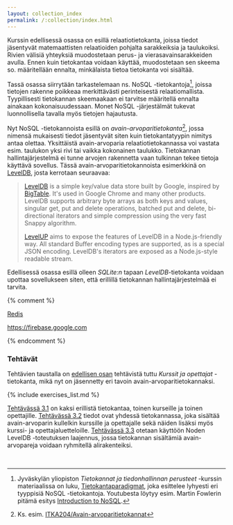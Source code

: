 ```yaml
---
layout: collection_index
permalink: /:collection/index.html
---
```


Kurssin edellisessä osassa on esillä relaatiotietokanta, joissa tiedot jäsentyvät matemaattisten relaatioiden pohjalta sarakkeiksia ja taulukoiksi. Rivien välisiä yhteyksiä muodostetaan perus- ja vierasavainsarakkeiden avulla. Ennen kuin tietokantaa voidaan käyttää, muodostetaan sen skeema so. määritellään ennalta, minkälaista tietoa tietokanta voi sisältää.

Tassä osassa siirrytään tarkastelemaan ns. NoSQL -tietokantoja[^1], joissa tietojen rakenne poikkeaa merkittävästi perinteisestä relaatiomallista. Tyypillisesti tietokannan skeemaakaan ei tarvitse määritellä ennalta ainakaan kokonaisuudessaan. Monet NoSQL -järjestälmät tukevat luonnollisella tavalla myös tietojen hajautusta.


[^1]: Jyväskylän yliopiston *Tietokannat ja tiedonhallinnan perusteet* -kurssin materiaalissa on luku, [Tietokantaparadigmat][itka204-8], joka esittelee lyhyesti eri tyyppisiä NoSQL -tietokantoja. Youtubesta löytyy esim. Martin Fowlerin pitämä esitys [Introduction to NoSQL][youtube-fowler].

[itka204-8]: https://tim.jyu.fi/view/kurssit/tktl/itka204/kurssimoniste#tietokantaparadigmat
[youtube-fowler]: https://www.youtube.com/watch?v=qI_g07C_Q5I


Nyt NoSQL -tietokannoista esillä on *avain-arvoparitietokanta*[^2], jossa nimensä mukaisesti tiedot jäsentyvät siten kuin tietokantatyypin nimitys antaa olettaa. Yksittäistä avain-arvoparia relaatiotietokannassa voi vastata esim. taulukon yksi rivi tai vaikka kokonainen taulukko. Tietokannan hallintajärjestelmä ei tunne arvojen rakennetta vaan tulkinnan tekee tietoja käyttävä sovellus. Tässä avain-arvoparitietokannoista esimerkkinä on [LevelDB][LevelDB], josta kerrotaan seuraavaa:


[^2]: Ks. esim. [ITKA204/Avain-arvoparitietokannat](https://tim.jyu.fi/view/kurssit/tktl/itka204/kurssimoniste#avain-arvoparitietokannat)


> [LevelDB][LevelDB] is a simple key/value data store built by Google, inspired by [BigTable][BigTable]. It's used in Google Chrome and many other products. LevelDB supports arbitrary byte arrays as both keys and values, singular get, put and delete operations, batched put and delete, bi-directional iterators and simple compression using the very fast Snappy algorithm.
> 
> [LevelUP][LevelUP] aims to expose the features of LevelDB in a Node.js-friendly way. All standard Buffer encoding types are supported, as is a special JSON encoding. LevelDB's iterators are exposed as a Node.js-style readable stream.

[LevelDB]: http://leveldb.org 
[LevelUP]: https://github.com/Level/levelup/blob/master/README.md
[BigTable]: https://research.google.com/archive/bigtable.html


Edellisessä osassa esillä olleen *SQLite:n* tapaan *LevelDB*-tietokanta voidaan upottaa sovellukseen siten, että erillillä tietokannan hallintajärjestelmää ei tarvita. 

{% comment %}

[Redis][redis]

[redis]: https://redis.io

<https://firebase.google.com>

{% endcomment %}

### Tehtävät

Tehtävien taustalla on [edellisen osan](../osa2) tehtävistä tuttu *Kurssit ja opettajat* -tietokanta, mikä nyt on jäsennetty eri tavoin avain-arvoparitietokannaksi. 

{% include exercises_list.md %}

[Tehtävässä 3.1](tehtava31) on kaksi erillistä tietokantaa, toinen kurseille ja toinen opettajille. [Tehtävässä 3.2](tehtava32) tiedot ovat yhdessä tietokannassa, joka sisältää avain-arvoparin kullelkin kurssille ja opettajalle sekä näiden lisäksi myös kurssi- ja opettajaluetteloille. [Tehtävässä 3.3](tehtava33) otetaan käyttöön Noden LevelDB -toteutuksen laajennus, jossa tietokannan sisältämiä avain-arvopareja voidaan ryhmitellä alirakenteiksi.


<br/>